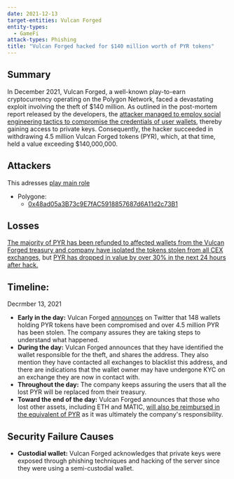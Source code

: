 ```yaml
---
date: 2021-12-13
target-entities: Vulcan Forged
entity-types: 
  - GameFi
attack-types: Phishing
title: "Vulcan Forged hacked for $140 million worth of PYR tokens"
---
```


## Summary

In December 2021, Vulcan Forged, a well-known play-to-earn cryptocurrency operating on the Polygon Network, faced a devastating exploit involving the theft of $140 million. As outlined in the post-mortem report released by the developers, the [attacker managed to employ social engineering tactics to compromise the credentials of user wallets](https://twitter.com/VulcanForged/status/1470323775988240387), thereby gaining access to private keys. Consequently, the hacker succeeded in withdrawing 4.5 million Vulcan Forged tokens (PYR), which, at that time, held a value exceeding $140,000,000.

## Attackers

This adresses [play main role](https://twitter.com/VulcanForged/status/1470206092286345219)

- Polygone:
    - [0x48ad05a3B73c9E7fAC5918857687d6A11d2c73B1](https://polygonscan.com/address/0x48ad05a3B73c9E7fAC5918857687d6A11d2c73B1)

## Losses

[The majority of PYR has been refunded to affected wallets from the Vulcan Forged treasury and company have isolated the tokens stolen from all CEX exchanges](https://twitter.com/VulcanForged/status/1470365117774770180), but [PYR has dropped in value by over 30% in the next 24 hours after hack.](https://www.tradingview.com/x/kRKHypFp/) 

## Timeline:

Decrmber 13, 2021
- **Early in the day:** Vulcan Forged [announces](https://twitter.com/VulcanForged/status/1470201106626224140) on Twitter that 148 wallets holding PYR tokens have been compromised and over 4.5 million PYR has been stolen. The company assures they are taking steps to understand what happened.
- **During the day:** Vulcan Forged announces that they have identified the wallet responsible for the theft, and shares the address. They also mention they have contacted all exchanges to blacklist this address, and there are indications that the wallet owner may have undergone KYC on an exchange they are now in contact with.
- **Throughout the day:** The company keeps assuring the users that all the lost PYR will be replaced from their treasury. 
- **Toward the end of the day:** Vulcan Forged announces that those who lost other assets, including ETH and MATIC, [will also be reimbursed in the equivalent of PYR](https://twitter.com/VulcanForged/status/1470298466366730246) as it was ultimately the company's responsibility.

## Security Failure Causes

- **Custodial wallet:** Vulcan Forged acknowledges that private keys were exposed through phishing techniques and hacking of the server since they were using a semi-custodial wallet.
